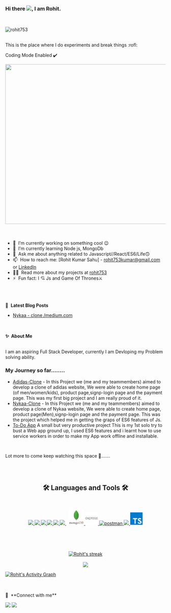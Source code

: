 ### Hi there  <a href="#"><img src="https://media.giphy.com/media/hvRJCLFzcasrR4ia7z/giphy.gif" width="25px"></a>,  I am Rohit.
<br/>
      <p align="left"> <img src="https://komarev.com/ghpvc/?username=rohit753&label=Profile%20visits&color=0e75b6&style=flat" alt="rohit753" /> </p>

<br/>
This is the place where I do experiments and break things :rofl: 

   <br/>
   <p> Coding Mode Enabled  ✔️<p/>
   
      


<img src="https://i.ibb.co/FX8hJpT/Whats-App-Video-2022-02-11-at-6-43-09-PM.gif" height="500px" width="780px">
<br/>
<br/><br/>


- 🔭 &nbsp;I’m currently working on something cool :wink:
- 🌱 &nbsp;I’m currently learning Node js, MongoDb
- 💬 &nbsp;Ask me about anything related to Javascript//React/ES6/Life🙃
- 📫 &nbsp;How to reach me: [Rohit Kumar Sahu] - rohit753kumar@gmail.com or <a rel="me" target="blank" href="https://www.linkedin.com/in/rohit-kumar-sahu-/">LinkedIn</a>
- 👨‍💻 &nbsp;Read more about my projects at [rohit753](https://github.com/rohit753?tab=repositories)
- ⚡ &nbsp;Fun fact: I 💘 Js and Game Of Thrones⚔️
 <br/>
<!--   <br/> -->
   <br/>

📕 &nbsp;**Latest Blog Posts**
<!-- BLOG-POST-LIST:START -->
- <a rel="me" target="_blank" href="https://medium.com/@rohit753/nykaa-website-clone-construct-week-experience-masai-school-bb6fb80529ef">Nykaa - clone /medium.com</a>

<!-- BLOG-POST-LIST:END -->


<!-- <p align="left">
<a href="https://www.linkedin.com/in/rohit-kumar-sahu-/" target="_blank"><img align="center" src="https://raw.githubusercontent.com/rahuldkjain/github-profile-readme-generator/master/src/images/icons/Social/linked-in-alt.svg" alt="Rohit Kumar Sahu" height="30" width="40" /></a>

<a href="https://www.instagram.com/rohitkumarsahu_/" target="_blank"><img align="center" src="https://raw.githubusercontent.com/rahuldkjain/github-profile-readme-generator/master/src/images/icons/Social/instagram.svg" alt="Rohit Kumar Sahu" height="30" width="40" /></a>
<p/> -->

<!--  <br/> -->
  <br/>
   <br/>
  <summary><b>✨&nbsp;&nbsp;About&nbsp;Me</b></summary>
  <br/>

I am an aspiring Full Stack Developer, currently I am Devloping my Problem solving ability.

### My Journey so far........

- [Adidas-Clone](https://rohit753.github.io/Adidas-Clone/) - In this Project we (me and my teammembers) aimed to develop a clone of adidas website, We were able to create home page (of men/women/kids), product page,signp-login page and the payment page. This was my first big project and I am really proud of it.
- [Nykaa-Clone](https://rohit753.github.io/Naykaa-Clone/) - In this Project we (me and my teammembers) aimed to develop a clone of Nykaa website, We were able to create home page, product page(Men),signp-login page and the payment page. This was the project which helped me in getting the graps of ES6 features of Js.
-  [To-Do App](https://2d0app.netlify.app/) A small but very productive project This is my 1st solo try to bust a Web app ground up, I used ES6 features and i learnt how to use service workers in order to make my App work offline and installable.
<br/>
  
  Lot more to come keep watching this space 🚀.......


 <br/>
  <br/>
<!--    <br/> -->

  <h2 align="center">🛠  Languages and Tools 🛠 
</h2>
<br>


<p align="center">
    <a href="https://www.w3.org/html/" target="_blank"> <img src="https://img.icons8.com/color/48/000000/html-5.png"/> </a>
    <a href="https://www.w3schools.com/css/" target="_blank"> <img src="https://img.icons8.com/color/48/000000/css3.png"/> </a>
    <a href="https://developer.mozilla.org/en-US/docs/Web/JavaScript" target="_blank"> <img src="https://img.icons8.com/color/48/000000/javascript.png"/> </a>
    <a href="https://reactjs.org/" target="_blank"> <img src="https://img.icons8.com/color/48/000000/react-native.png"/> </a>
    <a href="https://redux.js.org" target="_blank"> <img src="https://img.icons8.com/color/48/000000/redux.png"/> </a>    
    <!-- <a href="https://getbootstrap.com" target="_blank"> <img src="https://img.icons8.com/color/48/000000/bootstrap.png"/> </a>  -->
    <a style="padding-right:8px;" href="https://nodejs.org" target="_blank"> <img src="https://img.icons8.com/color/48/000000/nodejs.png"/> </a>
     <a href="https://www.mongodb.com/" target="_blank"> <img src="https://raw.githubusercontent.com/devicons/devicon/master/icons/mongodb/mongodb-original-wordmark.svg" alt="mongodb" width="48" height="48"/> </a>
     <a href="https://expressjs.com" target="_blank"> <img src="https://raw.githubusercontent.com/devicons/devicon/master/icons/express/express-original-wordmark.svg" alt="express" width="40" height="40"/> </a>
     <a href="https://postman.com" target="_blank"> <img src="https://www.vectorlogo.zone/logos/getpostman/getpostman-icon.svg" alt="postman" width="45" height="45"/> </a>
    <!-- <a style="padding-right:8px;" href="https://www.mysql.com/" target="_blank"> <img src="https://img.icons8.com/fluent/50/000000/mysql-logo.png"/> </a> --> 
    <!-- <a href="https://firebase.google.com/" target="_blank"> <img src="https://img.icons8.com/color/48/000000/firebase.png"/> </a>  -->   
    <a href="https://git-scm.com/" target="_blank"> <img src="https://img.icons8.com/color/48/000000/git.png"/> </a>
      <a href="https://www.typescriptlang.org/" target="_blank"> <img src="https://raw.githubusercontent.com/devicons/devicon/master/icons/typescript/typescript-original.svg" alt="typescript" width="40" height="40"/> </a>  
</p>
<br/>


<!-- <p align="center"> -->
<!-- ![JavaScript](https://img.shields.io/badge/-JavaScript-%23F7DF1C?style=for-the-badge&logo=javascript&logoColor=000000&labelColor=%23F7DF1C&color=%23FFCE5A)&nbsp -->
<!-- ![HTML5](https://img.shields.io/badge/-HTML5-%23E44D27?style=for-the-badge&logo=html5&logoColor=ffffff)&nbsp
![CSS3](https://img.shields.io/badge/css3-%231572B6.svg?style=for-the-badge&logo=css3&logoColor=white)&nbsp
![Bootstrap](https://img.shields.io/badge/bootstrap-%23563D7C.svg?style=for-the-badge&logo=bootstrap&logoColor=white)&nbsp
![React](https://img.shields.io/badge/-React-61DAFB?style=for-the-badge&logo=react&logoColor=ffffff)&nbsp -->
<!-- <br>
![Git](https://img.shields.io/badge/-Git-%23F05032?style=for-the-badge&logo=git&logoColor=%23ffffff)&nbsp
![GitHub](https://img.shields.io/badge/-GitHub-181717?style=for-the-badge&logo=github)&nbsp
![Nodejs](https://img.shields.io/badge/-Nodejs-339933?style=for-the-badge&logo=Node.js&logoColor=ffffff)&nbsp
![Express.js](https://img.shields.io/badge/express.js-%23404d59.svg?style=for-the-badge&logo=express&logoColor=%2361DAFB)&nbsp
![Npm](https://img.shields.io/badge/-npm-CB3837?style=for-the-badge&logo=npm)&nbsp
![MongoDB](https://img.shields.io/badge/MongoDB-4EA94B?style=for-the-badge&logo=mongodb&logoColor=white)&nbsp -->
<!-- <br> -->
<!-- ![cypress](https://img.shields.io/badge/-cypress-%23E5E5E5?style=for-the-badge&logo=cypress&logoColor=058a5e)&nbsp
![Postman](https://img.shields.io/badge/Postman-FF6C37?style=for-the-badge&logo=postman&logoColor=white)&nbsp
![CodeSandbox](https://img.shields.io/badge/Codesandbox-040404?style=for-the-badge&logo=codesandbox&logoColor=DBDBDB)&nbsp
![Visual Studio Code](https://img.shields.io/badge/Visual%20Studio%20Code-0078d7.svg?style=for-the-badge&logo=visual-studio-code&logoColor=white)&nbsp -->
<!--     </p> -->

<!--  <br/> -->
  <br/>
   <br/>

<p align="center">
    <a href="https://github.com/rohit753/github-readme-streak-stats">
        <img title="🔥 Get streak stats for your profile at git.io/streak-stats" alt="Rohit's streak" src="https://github-readme-streak-stats.herokuapp.com/?user=rohit753&theme=black-ice&hide_border=true&stroke=0000&background=060A0CD0"/>
    </a>
</p>
<!-- <p align="center">
    <a href="https://github.com/rohit753/github-readme-streak-stats">
        <img title="🔥 Get streak stats for your profile at git.io/streak-stats" alt="Rohit's streak" src="https://github-readme-streak-stats.herokuapp.com/?user=rohit753&theme=black-ice&hide_border=true&stroke=0000&background=060A0CD0"/>
    </a>
</p> -->

<!-- <p align="center">
    <a href="https://github.com/rohit753/github-readme-stats"><img alt="Rohit's Github Stats" src="https://github-readme-stats.vercel.app/api?username=rohit753&show_icons=true&count_private=true&theme=react&hide_border=true&bg_color=0D1117" /></a>
    </p> -->
    
 <p align="center">
   <a href="https://github.com/anuraghazra/github-readme-stats" title="Go to Source">
      <img align="center" width=490 src="https://github-readme-stats.vercel.app/api?username=rohit753&show_icons=true&theme=react&border_color=61dafb&hide_border=true" />
    </a>
  </p>
 

<a href="https://github.com/rohit753/github-readme-activity-graph"><img alt="Rohit's Activity Graph" src="https://activity-graph.herokuapp.com/graph?username=rohit753&bg_color=0D1117&color=5BCDEC&line=5BCDEC&point=FFFFFF&hide_border=true" /></a>

 <br/>
  <br/>
<!--    <br/> -->
🔗 &nbsp;**Connect with me**
<p align="left">

<a href = "https://www.linkedin.com/in/rohit-kumar-sahu-/"><img src="https://img.icons8.com/fluent/48/000000/linkedin.png"/></a>
<a href = "https://www.instagram.com/rohitkumarsahu_/"><img src="https://img.icons8.com/fluent/48/000000/instagram-new.png"/></a>

<!-- <a href = ""><img src="https://img.icons8.com/color/48/000000/youtube-play.png"/></a> -->

</p>
<!--  <div align=center>
    <a href="https://github.com/denvercoder1/github-readme-streak-stats" title="Go to Source">
      <img align="left" width=390 src="https://github-readme-streak-stats.herokuapp.com/?user=rohit753&theme=react&border=61dafb&hide_border=true" alt="zumrudu-anka" />
    </a>-->
   
  </div> 
